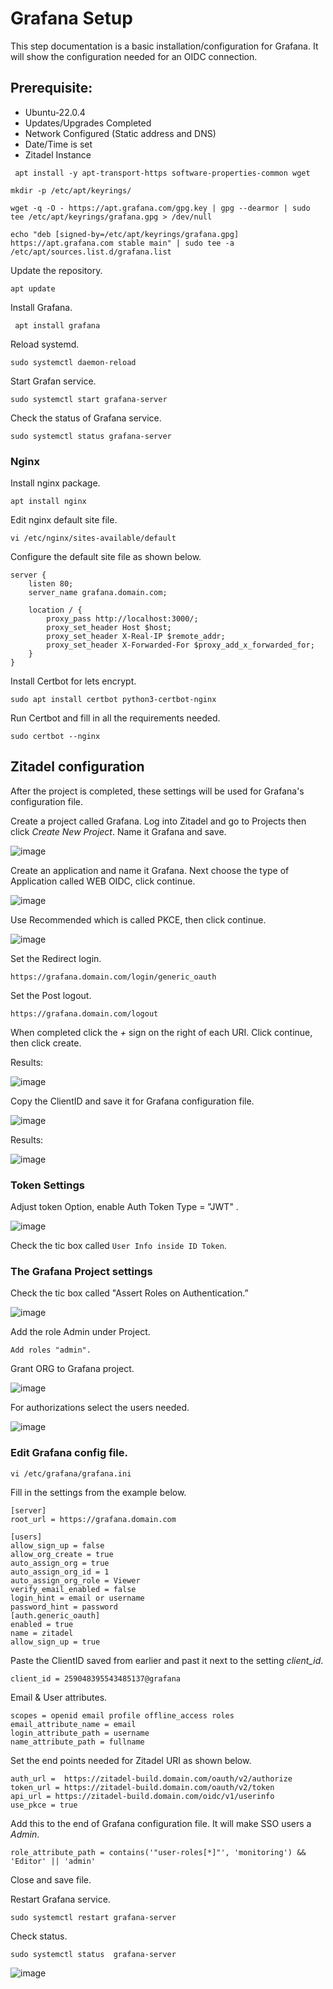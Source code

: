 # Grafana Setup

This step documentation is a basic installation/configuration for Grafana. It will show the configuration needed for an OIDC connection.

## Prerequisite:
* Ubuntu-22.0.4
* Updates/Upgrades Completed
* Network Configured (Static address and DNS)
* Date/Time is set
* Zitadel Instance
  

```
 apt install -y apt-transport-https software-properties-common wget
```
```
mkdir -p /etc/apt/keyrings/
```
```
wget -q -O - https://apt.grafana.com/gpg.key | gpg --dearmor | sudo tee /etc/apt/keyrings/grafana.gpg > /dev/null
```
```
echo "deb [signed-by=/etc/apt/keyrings/grafana.gpg] https://apt.grafana.com stable main" | sudo tee -a /etc/apt/sources.list.d/grafana.list
```
Update the repository.

```
apt update
```

Install Grafana.

```
 apt install grafana
```

Reload systemd.

```
sudo systemctl daemon-reload
```

Start Grafan service.

```
sudo systemctl start grafana-server
```

Check the status of Grafana service.

```
sudo systemctl status grafana-server
```

###  Nginx

Install nginx package.

```
apt install nginx
```

Edit nginx default site file.

```
vi /etc/nginx/sites-available/default
```

Configure the default site file as shown below.

```
server {
    listen 80;
    server_name grafana.domain.com;

    location / {
        proxy_pass http://localhost:3000/;
        proxy_set_header Host $host;
        proxy_set_header X-Real-IP $remote_addr;
        proxy_set_header X-Forwarded-For $proxy_add_x_forwarded_for;
    }
}
```
Install Certbot for lets encrypt.

```
sudo apt install certbot python3-certbot-nginx
```

Run Certbot and fill in all the requirements needed.

```
sudo certbot --nginx
```

## Zitadel configuration

After the project is completed, these settings will be used for Grafana's configuration file.

Create a project called Grafana. Log into Zitadel and go to Projects then click *Create New Project*.
Name it Grafana and save.

![image](https://github.com/HungryHowies/Grafana-setup-with-Zitadel/assets/22652276/3f007267-e6f8-49fa-b15a-bb9041f2be4a)

Create an application and name it Grafana. Next choose the type of Application called WEB OIDC, click continue.

![image](https://github.com/HungryHowies/Grafana-setup-with-Zitadel/assets/22652276/08124c77-d59a-414d-8aad-8903799e6389)

Use Recommended which is called PKCE, then click continue.

![image](https://github.com/HungryHowies/Grafana-setup-with-Zitadel/assets/22652276/1fc75b30-22b4-4fa8-aff5-a499944e4c9e)

Set the Redirect login.

```
https://grafana.domain.com/login/generic_oauth
```

Set the Post logout.

```
https://grafana.domain.com/logout
```

When completed click the *+* sign on the right of each URI. Click continue, then click create.

Results:

![image](https://github.com/HungryHowies/Grafana-setup-with-Zitadel/assets/22652276/8e570e1f-f948-45ee-ae78-341a6cd8eafd)


Copy the  ClientID and save it for Grafana configuration file.

![image](https://github.com/HungryHowies/Grafana-setup-with-Zitadel/assets/22652276/dc050703-7e19-4710-8110-d249d1198b50)



Results:

![image](https://github.com/HungryHowies/grafana-setup/assets/22652276/cdfcc538-5f7f-41d9-b114-fe907a3d9f3c)

### Token Settings

Adjust token Option, enable Auth Token Type = "JWT" .

![image](https://github.com/HungryHowies/Grafana-setup-with-Zitadel/assets/22652276/74be3977-bf93-4da5-b964-2f4cd17904be)



Check the tic box called ```User Info inside ID Token```.

### The Grafana Project settings

Check the tic box called "Assert Roles on Authentication.”

![image](https://github.com/HungryHowies/Grafana-setup-with-Zitadel/assets/22652276/33a741cd-9c91-4b81-9300-3f421eec7563)

Add the role Admin under Project.

```
Add roles "admin".
```
Grant ORG to Grafana project.

![image](https://github.com/HungryHowies/Grafana-setup-with-Zitadel/assets/22652276/f73ace35-4f30-4d17-a8bf-ccebe7720927)


For authorizations select the users needed.

![image](https://github.com/HungryHowies/Grafana-setup-with-Zitadel/assets/22652276/a34e5c6d-b2b8-423e-8cc7-0283974907d5)



### Edit Grafana config file.

```
vi /etc/grafana/grafana.ini
```
Fill in the settings from the example below.

```
[server]
root_url = https://grafana.domain.com

[users]
allow_sign_up = false
allow_org_create = true
auto_assign_org = true
auto_assign_org_id = 1
auto_assign_org_role = Viewer
verify_email_enabled = false
login_hint = email or username
password_hint = password
[auth.generic_oauth]
enabled = true
name = zitadel
allow_sign_up = true
```

Paste the ClientID saved from earlier and past it next to the setting *client_id*.

```
client_id = 259048395543485137@grafana
```

Email & User attributes.

```
scopes = openid email profile offline_access roles 
email_attribute_name = email
login_attribute_path = username
name_attribute_path = fullname
```

Set the end points needed for Zitadel URI as shown below.

```
auth_url =  https://zitadel-build.domain.com/oauth/v2/authorize
token_url = https://zitadel-build.domain.com/oauth/v2/token
api_url = https://zitadel-build.domain.com/oidc/v1/userinfo 
use_pkce = true
```

Add this to the end of Grafana configuration file. It will make SSO users a *Admin*.

```
role_attribute_path = contains('"user-roles[*]"', 'monitoring') && 'Editor' || 'admin'
```
Close and save file.


Restart Grafana service.
```
sudo systemctl restart grafana-server
```

Check status.

```
sudo systemctl status  grafana-server
```
![image](https://github.com/HungryHowies/Grafana-setup-with-Zitadel/assets/22652276/39bde298-d935-43cd-a649-a8cf9eea6cac)










